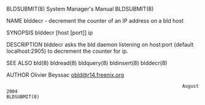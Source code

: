 BLDSUBMIT(8)                                                  System Manager's Manual                                                 BLDSUBMIT(8)

NAME
       blddecr - decrement the counter of an IP address on a bld host

SYNOPSIS
       blddecr [host [port]] ip

DESCRIPTION
       blddecr asks the bld daemon listening on host:port (default localhost:2905) to decrement the counter for ip.

SEE ALSO
       bld(8) bldread(8) bldquery(8) bldinsert(8) blddecr(8)

AUTHOR
       Olivier Beyssac <obld@r14.freenix.org>

                                                                    August 2004                                                       BLDSUBMIT(8)
